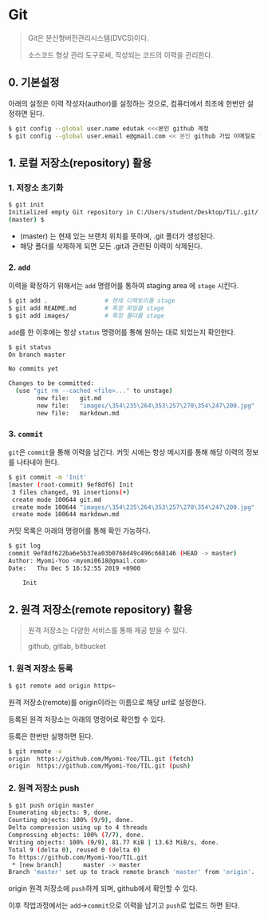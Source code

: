 # Git

> Git은 분산형버전관리시스템(DVCS)이다.
>
> 소스코드 형상 관리 도구로써, 작성되는 코드의 이력을 관리한다.

## 0. 기본설정

아래의 설정은 이력 작성자(author)를 설정하는 것으로, 컴퓨터에서 최초에 한번만 설정하면 된다.

```bash
$ git config --global user.name edutak <<<본인 github 계정
$ git config --global user.email e@gmail.com << 본인 github 가입 이메일로 변경
```

## 1. 로컬 저장소(repository) 활용

### 1. 저장소 초기화

```bash
$ git init
Initialized empty Git repository in C:/Users/student/Desktop/TiL/.git/
(master) $
```

* (master) 는 현재 있는 브랜치 위치를 뜻하며, .git 폴더가 생성된다.
* 해당 폴더를 삭제하게 되면 모든 .git과 관련된 이력이 삭제된다.

### 2. `add`

이력을 확정하기 위해서는 `add` 명령어를 통하여 staging area 에 `stage` 시킨다.

```bash
$ git add .                # 현재 디렉토리를 stage
$ git add README.md		   # 특정 파일을 stage
$ git add images/		   # 특정 폴더를 stage
```



`add`를 한 이후에는 항상 `status` 명령어를 통해 원하는 대로 되었는지 확인한다.

```bash
$ git status
On branch master

No commits yet

Changes to be committed:
  (use "git rm --cached <file>..." to unstage)
        new file:   git.md
        new file:   "images/\354\235\264\353\257\270\354\247\200.jpg"
        new file:   markdown.md

```



###  3. `commit`

`git`은 `commit`을 통해 이력을 남긴다. 커밋 시에는 항상 메시지를 통해 해당 이력의 정보를 나타내야 한다.

```bash
$ git commit -m 'Init'
[master (root-commit) 9ef8df6] Init
 3 files changed, 91 insertions(+)
 create mode 100644 git.md
 create mode 100644 "images/\354\235\264\353\257\270\354\247\200.jpg"
 create mode 100644 markdown.md

```

커밋 목록은 아래의 명령어를 통해 확인 가능하다.

```bash
$ git log
commit 9ef8df622ba6e5b37ea03b0768d49c496c668146 (HEAD -> master)
Author: Myomi-Yoo <myomi0618@gmail.com>
Date:   Thu Dec 5 16:52:55 2019 +0900

    Init

```

## 2. 원격 저장소(remote repository) 활용

> 원격 저장소는 다양한 서비스를 통해 제공 받을 수 있다.
>
> github, gitlab, bitbucket

### 1. 원격 저장소 등록

```bash
$ git remote add origin https~
```

원격 저장소(remote)를 origin이라는 이름으로 해당 url로 설정한다.

등록된 원격 저장소는 아래의 명령어로 확인할 수 있다.

등록은 한번만 실행하면 된다.

```bash
$ git remote -v
origin  https://github.com/Myomi-Yoo/TIL.git (fetch)
origin  https://github.com/Myomi-Yoo/TIL.git (push)
```

### 2. 원격 저장소 push

```bash
$ git push origin master
Enumerating objects: 9, done.
Counting objects: 100% (9/9), done.
Delta compression using up to 4 threads
Compressing objects: 100% (7/7), done.
Writing objects: 100% (9/9), 81.77 KiB | 13.63 MiB/s, done.
Total 9 (delta 0), reused 0 (delta 0)
To https://github.com/Myomi-Yoo/TIL.git
 * [new branch]      master -> master
Branch 'master' set up to track remote branch 'master' from 'origin'.

```

origin 원격 저장소에 `push`하게 되며, github에서 확인할 수 있다.

이후 작업과정에서는 `add`->`commit`으로 이력을 남기고 `push`로 업로드 하면 된다.